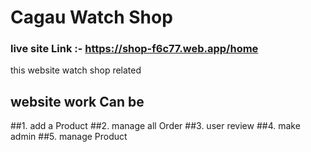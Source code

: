 # Cagau Watch Shop

### live site Link :- https://shop-f6c77.web.app/home

this website watch shop related 

##  website  work Can be 

##1. add a Product
##2. manage all Order
##3.  user review 
##4. make admin 
##5.  manage Product



